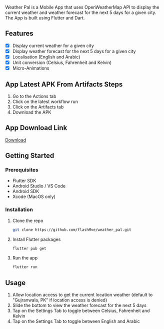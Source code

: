 Weather Pal is a Mobile App that uses OpenWeatherMap API to display the current weather and weather forecast for the next 5 days for a given city. 
The App is built using Flutter and Dart. 


## Features
- [x] Display current weather for a given city
- [x] Display weather forecast for the next 5 days for a given city
- [x] Localisation (English and Arabic)
- [x] Unit conversion (Celsius, Fahrenheit and Kelvin)
- [x] Micro-Animations

## App Latest APK From Artifacts Steps

1. Go to the Actions tab
2. Click on the latest workflow run
3. Click on the Artifacts tab
4. Download the APK


## App Download Link

[Download](https://drive.google.com/drive/folders/1g5MZbqDlStBLRES8rpyZvPZQmrk322Tn)



## Getting Started

### Prerequisites

- Flutter SDK
- Android Studio / VS Code
- Android SDK
- Xcode (MacOS only)

### Installation

1. Clone the repo
   ```sh
   git clone https://github.com/flashMve/weather_pal.git
    ```
2. Install Flutter packages
    ```sh
    flutter pub get
    ```
3. Run the app
    ```sh
    flutter run
    ```
## Usage

1. Allow location access to get the current location weather (default to "Gujranwala, PK" if location access is denied)
2. Slide the bottom to view the weather forecast for the next 5 days
3. Tap on the Settings Tab to toggle between Celsius, Fahrenheit and Kelvin
4. Tap on the Settings Tab to toggle between English and Arabic






